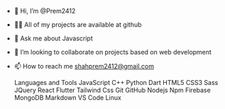 - 👋 Hi, I’m @Prem2412
- 👨‍💻 All of my projects are available at github
- 💬 Ask me about Javascript
- 💞️ I’m looking to collaborate on projects based on web development
- 📫 How to reach me shahprem2412@gmail.com

  Languages and Tools
JavaScript C++ Python Dart
HTML5 CSS3 Sass JQuery React Flutter Tailwind Css
Git GitHub Nodejs Npm Firebase MongoDB
Markdown VS Code Linux

<!---
Prem2412/Prem2412 is a ✨ special ✨ repository because its `README.md` (this file) appears on your GitHub profile.
You can click the Preview link to take a look at your changes.
--->
